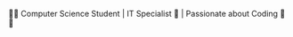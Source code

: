 👩‍💻 Computer Science Student | IT Specialist 🧠 | Passionate about Coding 🚀🔧

<!---
nandofromthebando/nandofromthebando is a ✨ special ✨ repository because its `README.md` (this file) appears on your GitHub profile.
You can click the Preview link to take a look at your changes.
--->
